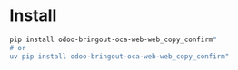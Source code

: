 # Install

```bash
pip install odoo-bringout-oca-web-web_copy_confirm"
# or
uv pip install odoo-bringout-oca-web-web_copy_confirm"
```
